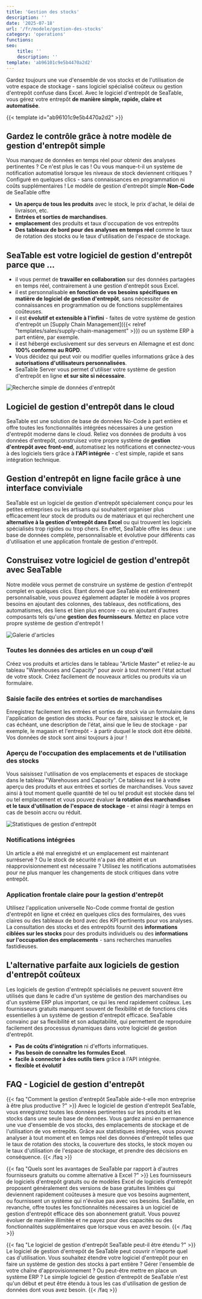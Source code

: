 ```yaml
---
title: 'Gestion des stocks'
description: ''
date: '2025-07-18'
url: '/fr/modele/gestion-des-stocks'
category: 'operations'
functions:
seo:
    title: ''
    description: ''
template: 'ab96101c9e5b4470a2d2'
---
```


Gardez toujours une vue d'ensemble de vos stocks et de l'utilisation de votre espace de stockage - sans logiciel spécialisé coûteux ou gestion d'entrepôt confuse dans Excel. Avec le logiciel d'entrepôt de SeaTable, vous gérez votre entrepôt **de manière simple, rapide, claire et automatisée**.

{{< template id="ab96101c9e5b4470a2d2" >}}

## Gardez le contrôle grâce à notre modèle de gestion d'entrepôt simple

Vous manquez de données en temps réel pour obtenir des analyses pertinentes ? Ce n'est plus le cas ! Ou vous manque-t-il un système de notification automatisé lorsque les niveaux de stock deviennent critiques ? Configuré en quelques clics - sans connaissances en programmation ni coûts supplémentaires ! Le modèle de gestion d'entrepôt simple **Non-Code** de SeaTable offre

- **Un aperçu de tous les produits** avec le stock, le prix d'achat, le délai de livraison, etc.
- **Entrées et sorties de marchandises**.
- **emplacement** des produits et taux d'occupation de vos entrepôts
- **Des tableaux de bord pour des analyses en temps réel** comme le taux de rotation des stocks ou le taux d'utilisation de l'espace de stockage.

## SeaTable est votre logiciel de gestion d'entrepôt parce que ...

- il vous permet de **travailler en collaboration** sur des données partagées en temps réel, contrairement à une gestion d'entrepôt sous Excel.
- il est personnalisable **en fonction de vos besoins spécifiques en matière de logiciel de gestion d'entrepôt**, sans nécessiter de connaissances en programmation ou de fonctions supplémentaires coûteuses.
- il est **évolutif et extensible à l'infini** - faites de votre système de gestion d'entrepôt un [Supply Chain Management]({{< relref "templates/sales/supply-chain-management" >}}) ou un système ERP à part entière, par exemple.
- il est hébergé exclusivement sur des serveurs en Allemagne et est donc **100% conforme au RGPD**.
- Vous décidez qui peut voir ou modifier quelles informations grâce à des **autorisations d'utilisateurs personnalisées**.
- SeaTable Server vous permet d'utiliser votre système de gestion d'entrepôt en ligne **et sur site si nécessaire**.

![Recherche simple de données d'entrepôt](warehouse-enquiry.jpg)

## Logiciel de gestion d'entrepôt dans le cloud

SeaTable est une solution de base de données No-Code à part entière et offre toutes les fonctionnalités intégrées nécessaires à une gestion d'entrepôt moderne dans le cloud. Reliez vos données de produits à vos données d'entrepôt, construisez votre propre système de **gestion d'entrepôt avec front-end**, automatisez les notifications et connectez-vous à des logiciels tiers grâce à **l'API intégrée** - c'est simple, rapide et sans intégration technique.

## Gestion d'entrepôt en ligne facile grâce à une interface conviviale

SeaTable est un logiciel de gestion d'entrepôt spécialement conçu pour les petites entreprises ou les artisans qui souhaitent organiser plus efficacement leur stock de produits ou de matériaux et qui recherchent une **alternative à la gestion d'entrepôt dans Excel** ou qui trouvent les logiciels spécialisés trop rigides ou trop chers. En effet, SeaTable offre les deux : une base de données complète, personnalisable et évolutive pour différents cas d'utilisation et une application frontale de gestion d'entrepôt.

## Construisez votre logiciel de gestion d'entrepôt avec SeaTable

Notre modèle vous permet de construire un système de gestion d'entrepôt complet en quelques clics. Étant donné que SeaTable est entièrement personnalisable, vous pouvez également adapter le modèle à vos propres besoins en ajoutant des colonnes, des tableaux, des notifications, des automatismes, des liens et bien plus encore - ou en ajoutant d'autres composants tels qu'une **gestion des fournisseurs**. Mettez en place votre propre système de gestion d'entrepôt !

![Galerie d'articles](stock-gallery.jpg)

### Toutes les données des articles en un coup d'œil

Créez vos produits et articles dans le tableau "Article Master" et reliez-le au tableau "Warehouses and Capacity" pour avoir à tout moment l'état actuel de votre stock. Créez facilement de nouveaux articles ou produits via un formulaire.

### Saisie facile des entrées et sorties de marchandises

Enregistrez facilement les entrées et sorties de stock via un formulaire dans l'application de gestion des stocks. Pour ce faire, saisissez le stock et, le cas échéant, une description de l'état, ainsi que le lieu de stockage - par exemple, le magasin et l'entrepôt - à partir duquel le stock doit être débité. Vos données de stock sont ainsi toujours à jour !

### Aperçu de l'occupation des emplacements et de l'utilisation des stocks

Vous saisissez l'utilisation de vos emplacements et espaces de stockage dans le tableau "Warehouses and Capacity". Ce tableau est lié à votre aperçu des produits et aux entrées et sorties de marchandises. Vous savez ainsi à tout moment quelle quantité de tel ou tel produit est stockée dans tel ou tel emplacement et vous pouvez évaluer **la rotation des marchandises et le taux d'utilisation de l'espace de stockage** - et ainsi réagir à temps en cas de besoin accru ou réduit.

![Statistiques de gestion d'entrepôt](warehouse-statistics.jpg)

### Notifications intégrées

Un article a été mal enregistré et un emplacement est maintenant surréservé ? Ou le stock de sécurité n'a pas été atteint et un réapprovisionnement est nécessaire ? Utilisez les notifications automatisées pour ne plus manquer les changements de stock critiques dans votre entrepôt.

### Application frontale claire pour la gestion d'entrepôt

Utilisez l'application universelle No-Code comme frontal de gestion d'entrepôt en ligne et créez en quelques clics des formulaires, des vues claires ou des tableaux de bord avec des KPI pertinents pour vos analyses. La consultation des stocks et des entrepôts fournit des **informations ciblées sur les stocks** pour des produits individuels ou des **informations sur l'occupation des emplacements** - sans recherches manuelles fastidieuses.

## L'alternative parfaite aux logiciels de gestion d'entrepôt coûteux

Les logiciels de gestion d'entrepôt spécialisés ne peuvent souvent être utilisés que dans le cadre d'un système de gestion des marchandises ou d'un système ERP plus important, ce qui les rend rapidement coûteux. Les fournisseurs gratuits manquent souvent de flexibilité et de fonctions clés essentielles à un système de gestion d'entrepôt efficace. SeaTable convainc par sa flexibilité et son adaptabilité, qui permettent de reproduire facilement des processus dynamiques dans votre logiciel de gestion d'entrepôt.

- **Pas de coûts d'intégration** ni d'efforts informatiques.
- **Pas besoin de connaître les formules Excel**.
- **facile à connecter à des outils tiers** grâce à l'API intégrée.
- **flexible et évolutif**

## FAQ - Logiciel de gestion d'entrepôt

{{< faq "Comment la gestion d'entrepôt SeaTable aide-t-elle mon entreprise à être plus productive ?" >}}
Avec le logiciel de gestion d'entrepôt SeaTable, vous enregistrez toutes les données pertinentes sur les produits et les stocks dans une seule base de données. Vous gardez ainsi en permanence une vue d'ensemble de vos stocks, des emplacements de stockage et de l'utilisation de vos entrepôts. Grâce aux statistiques intégrées, vous pouvez analyser à tout moment et en temps réel des données d'entrepôt telles que le taux de rotation des stocks, la couverture des stocks, le stock moyen ou le taux d'utilisation de l'espace de stockage, et prendre des décisions en conséquence.
{{< /faq >}}

{{< faq "Quels sont les avantages de SeaTable par rapport à d'autres fournisseurs gratuits ou comme alternative à Excel ?" >}}
Les fournisseurs de logiciels d'entrepôt gratuits ou de modèles Excel de logiciels d'entrepôt proposent généralement des versions de base gratuites limitées qui deviennent rapidement coûteuses à mesure que vos besoins augmentent, ou fournissent un système qui n'évolue pas avec vos besoins. SeaTable, en revanche, offre toutes les fonctionnalités nécessaires à un logiciel de gestion d'entrepôt efficace dès son abonnement gratuit. Vous pouvez évoluer de manière illimitée et ne payez pour des capacités ou des fonctionnalités supplémentaires que lorsque vous en avez besoin.
{{< /faq >}}

{{< faq "Le logiciel de gestion d'entrepôt SeaTable peut-il être étendu ?" >}}
Le logiciel de gestion d'entrepôt de SeaTable peut couvrir n'importe quel cas d'utilisation. Vous souhaitez étendre votre logiciel d'entrepôt pour en faire un système de gestion des stocks à part entière ? Gérer l'ensemble de votre chaîne d'approvisionnement ? Ou peut-être mettre en place un système ERP ? Le simple logiciel de gestion d'entrepôt de SeaTable n'est qu'un début et peut être étendu à tous les cas d'utilisation de gestion de données dont vous avez besoin.
{{< /faq >}}
